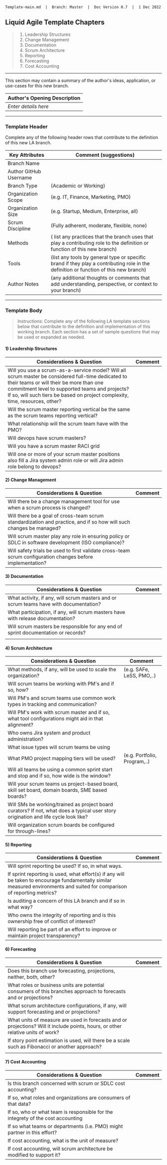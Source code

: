 ```
Template-main.md  |  Branch: Master  |  Doc Version 0.7  |  1 Dec 2022
```

## Liquid Agile Template Chapters

>1. Leadership Structures
>2. Change Management
>3. Documentation
>4. Scrum Architecture
>5. Reporting
>6. Forecasting
>7. Cost Accounting


---

This section may contain a summary of the author's ideas, application, or use-cases for this new branch. 
 
|Author's Opening Description|
|----|
|_Enter details here_| 



---

### Template Header
Complete any of the following header rows that contribute to the definition of this new LA branch. 

| Key Attributes | Comment (suggestions)|
|-------|---------|
| Branch Name | |
| Author GitHub Username | |
| Branch Type | (Academic or Working) |
| Organization Scope      |   (e.g. IT, Finance, Marketing, PMO)                     |
| Organization Size  | (e.g. Startup, Medium, Enterprise, all)  |
| Scrum Discipline | (Fully adherent, moderate, flexible, none) |
| Methods  |  ( list any practices that the branch uses that play a contributing role to the definition or function of this new branch) |
| Tools | (list any tools by general type or specific brand if they play a contributing role in the definition or function of this new branch) |
| Author Notes |  (any additional thoughts or comments that add understanding, perspective, or context to your branch)  |

---
### Template Body



>Instructions: Complete any of the following LA template sections below that contribute to the definition and implementation of this working branch. Each section has a set of sample questions that may be used or expanded as needed.  


#### 1) Leadership Structures

| Considerations & Question | Comment |
|-------|---------|
| Will you use a scrum-as-a-service model? Will all scrum master be considered full-time dedicated to their teams or will their be more than one commitment level to supported teams and projects? If so, will such tiers be based on project complexity, time, resources, other? | | 
| Will the scrum master reporting vertical be the same as the scrum teams reporting vertical?   |  |
|What relationship will the scrum team have with the PMO? | | 
|Will devops have scrum masters? | | 
|Will you have a scrum master RACI grid  | |
|Will one or more of your scrum master positions also fill a Jira system admin role or will Jira admin role belong to devops? | | 



#### 2) Change Management
| Considerations & Question | Comment |
|-------|---------|
|Will there be a change management tool for use when a scrum process is changed?  | | 
|Will there be a goal of cross-team scrum standardization and practice, and if so how will such changes be managed? | | 
|Will scrum master play any role in ensuring policy or SDLC in software development (ISO compliance)? | | 
|Will safety trials be used to first validate cross-team scrum configuration changes before implementation? | | 


#### 3) Documentation
| Considerations & Question | Comment |
|-------|---------|
| What activity, if any, will scrum masters and or scrum teams have with documentation? | |
|What participation, if any, will scrum masters have with release documentation? | |
| Will scrum masters be responsible for any end of sprint documentation or records?| |
| | | 

#### 4) Scrum Architecture
| Considerations & Question | Comment |
|-------|---------|
|What methods, if any, will be used to scale the organization? | (e.g. SAFe, LeSS, PMO,..)| 
|Will scrum teams be working with PM's and if so, how? | | 
|Will PM's and scrum teams use common work types in tracking and communication? | | 
|Will PM's work with scrum master and if so, what tool configurations might aid in that alignment? | | 
|Who owns Jira system and product administration? | | 
|What issue types will scrum teams be using | | 
|What PMO project mapping tiers will be used? | (e.g. Portfolio, Program,..) |
|Will all teams be using a common sprint start and stop and if so, how wide is the window? | | 
|Will your scrum teams us project-based board, skill set board, domain boards, SME based boards? | | 
|Will SMs be working/trained as project board curators? If not, what does a typical user story origination and life cycle look like? | |
|Will organization scrum boards be configured for through-lines? | |  


#### 5) Reporting
| Considerations & Question | Comment |
|-------|---------|
|Will sprint reporting be used? If so, in what ways. | | 
|If sprint reporting is used, what effort(s) if any will be taken to encourage fundamentally similar measured environments and suited for comparison of reporting metrics?  | | 
|Is auditing a concern of this LA branch and if so in what way? | | 
|Who owns the integrity of reporting and is this ownership free of conflict of interest? | | 
|Will reporting be part of an effort to improve or maintain project transparency? | | 




#### 6) Forecasting
| Considerations & Question | Comment |
|-------|---------|
|Does this branch use forecasting, projections, neither, both, other? | |
|What roles or business units are potential consumers of this branches approach to forecasts and or projections? | |
|What scrum architecture configurations, if any, will support forecasting and or projections? | |
|What units of measure are used in forecasts and or projections? Will it include points, hours, or other relative units of work?| | 
|If story point estimation is used, will there be a scale such as Fibonacci or another approach? | |
| | | 






#### 7) Cost Accounting
| Considerations & Question | Comment |
|-------|---------|
|Is this branch concerned with scrum or SDLC cost accounting? | |
|If so, what roles and organizations are consumers of that data? | |
|If so, who or what team is responsible for the integrety of the cost accounting | | 
| If so what teams or departments (i.e. PMO) might partner in this effort? | | 
|If cost accounting, what is the unit of measure?  | |
|If cost accounting, will scrum architecture be modified to support it? | | 







